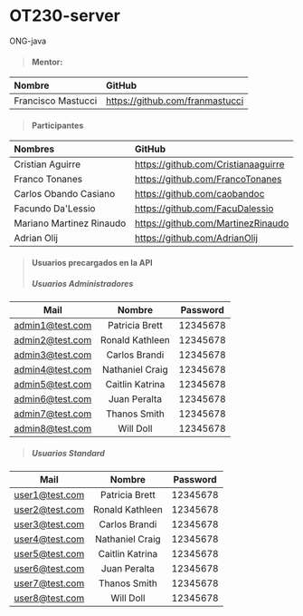# OT230-server
ONG-java


> #### Mentor:
|         Nombre          |                GitHub                 |
|  :-------------------   | :-----------------------------------  |
| Francisco Mastucci      | https://github.com/franmastucci       |

> #### Participantes
|         Nombres         |                GitHub                 |
|  :-------------------   | :-----------------------------------  |
| Cristian Aguirre        | <https://github.com/Cristianaaguirre> |
| Franco Tonanes          | <https://github.com/FrancoTonanes>    |
| Carlos Obando Casiano   | <https://github.com/caobandoc>        |
| Facundo Da'Lessio       | <https://github.com/FacuDalessio>     |
| Mariano Martinez Rinaudo| <https://github.com/MartinezRinaudo>  |
| Adrian Olij             | <https://github.com/AdrianOlij>       |

> #### Usuarios precargados en la API
> ##### Usuarios Administradores

|     Mail        |      Nombre       |    Password   |
| :---:            | :---:            | :---:         |
| admin1@test.com	| Patricia	Brett   | 12345678      |
| admin2@test.com | Ronald	Kathleen  | 12345678      |
| admin3@test.com | Carlos	Brandi    | 12345678      |
| admin4@test.com	| Nathaniel	Craig   | 12345678      |
| admin5@test.com	| Caitlin	Katrina   | 12345678      |
| admin6@test.com	| Juan	Peralta     | 12345678      |
| admin7@test.com	| Thanos Smith      | 12345678      |
| admin8@test.com	| Will	Doll        | 12345678      |

> ##### Usuarios Standard

|     Mail        |      Nombre       |    Password   |
| :---:            | :---:            | :---:         |
| user1@test.com	| Patricia	Brett   | 12345678      |
| user2@test.com	| Ronald	Kathleen  | 12345678      |
| user3@test.com	| Carlos	Brandi    | 12345678      |
| user4@test.com	| Nathaniel	Craig   | 12345678      |
| user5@test.com	| Caitlin	Katrina   | 12345678      |
| user6@test.com	| Juan	Peralta     | 12345678      |
| user7@test.com	| Thanos	Smith     | 12345678      |
| user8@test.com	| Will	Doll        | 12345678      |
